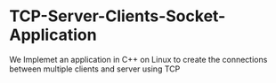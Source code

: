 # TCP-Server-Clients-Socket-Application
We Implemet an application in C++ on Linux to create the connections between multiple clients and server using TCP 
